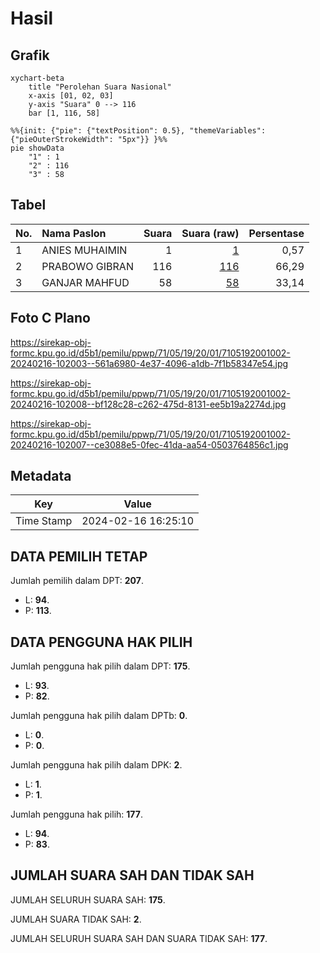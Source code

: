 # Hasil

## Grafik

```mermaid
xychart-beta
    title "Perolehan Suara Nasional"
    x-axis [01, 02, 03]
    y-axis "Suara" 0 --> 116
    bar [1, 116, 58]
```

```mermaid
%%{init: {"pie": {"textPosition": 0.5}, "themeVariables": {"pieOuterStrokeWidth": "5px"}} }%%
pie showData
    "1" : 1
    "2" : 116
    "3" : 58
```

## Tabel

| No. | Nama Paslon    | Suara | Suara (raw) | Persentase |
|:--- |:-------------- | -----:| -----------:| ----------:|
| 1   | ANIES MUHAIMIN | 1     | [1][p-1]    | 0,57       |
| 2   | PRABOWO GIBRAN | 116   | [116][p-2]  | 66,29      |
| 3   | GANJAR MAHFUD  | 58    | [58][p-3]   | 33,14      |


[p-1]: https://github.com/gigit-pemilu/pemilu-2024/blob/main/pilpres/hitung-suara/sub/71-sulawesi-utara/sub/05-minahasa-selatan/sub/19-tatapaan/sub/2001-paslaten/sub/002-tps/sub/paslon-1.txt
[p-2]: https://github.com/gigit-pemilu/pemilu-2024/blob/main/pilpres/hitung-suara/sub/71-sulawesi-utara/sub/05-minahasa-selatan/sub/19-tatapaan/sub/2001-paslaten/sub/002-tps/sub/paslon-2.txt
[p-3]: https://github.com/gigit-pemilu/pemilu-2024/blob/main/pilpres/hitung-suara/sub/71-sulawesi-utara/sub/05-minahasa-selatan/sub/19-tatapaan/sub/2001-paslaten/sub/002-tps/sub/paslon-3.txt

## Foto C Plano

https://sirekap-obj-formc.kpu.go.id/d5b1/pemilu/ppwp/71/05/19/20/01/7105192001002-20240216-102003--561a6980-4e37-4096-a1db-7f1b58347e54.jpg

https://sirekap-obj-formc.kpu.go.id/d5b1/pemilu/ppwp/71/05/19/20/01/7105192001002-20240216-102008--bf128c28-c262-475d-8131-ee5b19a2274d.jpg

https://sirekap-obj-formc.kpu.go.id/d5b1/pemilu/ppwp/71/05/19/20/01/7105192001002-20240216-102007--ce3088e5-0fec-41da-aa54-0503764856c1.jpg


## Metadata

| Key        | Value               |
| ---------- | ------------------- |
| Time Stamp | 2024-02-16 16:25:10 |


## DATA PEMILIH TETAP

Jumlah pemilih dalam DPT: **207**.
 * L: **94**.
 * P: **113**.

## DATA PENGGUNA HAK PILIH

Jumlah pengguna hak pilih dalam DPT: **175**.
 * L: **93**.
 * P: **82**.

Jumlah pengguna hak pilih dalam DPTb: **0**.
 * L: **0**.
 * P: **0**.

Jumlah pengguna hak pilih dalam DPK: **2**.
 * L: **1**.
 * P: **1**.

Jumlah pengguna hak pilih: **177**.
 * L: **94**.
 * P: **83**.

## JUMLAH SUARA SAH DAN TIDAK SAH

JUMLAH SELURUH SUARA SAH: **175**.

JUMLAH SUARA TIDAK SAH: **2**.

JUMLAH SELURUH SUARA SAH DAN SUARA TIDAK SAH: **177**.


